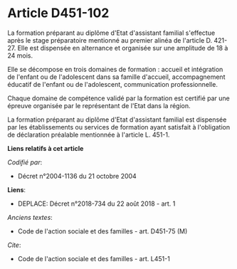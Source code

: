# Article D451-102

La formation préparant au diplôme d'Etat d'assistant familial s'effectue après le stage préparatoire mentionné au premier
alinéa de l'article D. 421-27. Elle est dispensée en alternance et organisée sur une amplitude de 18 à 24 mois. 

Elle se décompose en trois domaines de formation : accueil et intégration de l'enfant ou de l'adolescent dans sa famille
d'accueil, accompagnement éducatif de l'enfant ou de l'adolescent, communication professionnelle. 

Chaque domaine de compétence validé par la formation est certifié par une épreuve organisée par le représentant de l'Etat
dans la région. 

La formation préparant au diplôme d'Etat d'assistant familial est dispensée par les établissements ou services de formation
ayant satisfait à l'obligation de déclaration préalable mentionnée à l'article L. 451-1.

**Liens relatifs à cet article**

_Codifié par_:

  - Décret n°2004-1136 du 21 octobre 2004

**Liens**:

  - DEPLACE: Décret n°2018-734 du 22 août 2018 - art. 1

_Anciens textes_:

  - Code de l'action sociale et des familles - art. D451-75 (M)

_Cite_:

  - Code de l'action sociale et des familles - art. L451-1
